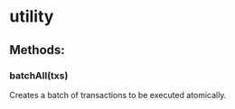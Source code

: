 # utility

## Methods:

### batchAll(txs)

Creates a batch of transactions to be executed atomically.